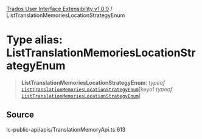 [Trados User Interface Extensibility v1.0.0](../wiki/globals) / ListTranslationMemoriesLocationStrategyEnum

# Type alias: ListTranslationMemoriesLocationStrategyEnum

> **ListTranslationMemoriesLocationStrategyEnum**: *typeof* [`ListTranslationMemoriesLocationStrategyEnum`](../wiki/Variable.ListTranslationMemoriesLocationStrategyEnum)\[keyof *typeof* [`ListTranslationMemoriesLocationStrategyEnum`](../wiki/Variable.ListTranslationMemoriesLocationStrategyEnum)\]

## Source

lc-public-api/apis/TranslationMemoryApi.ts:613
